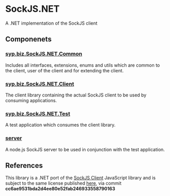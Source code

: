 # SockJS.NET
A .NET implementation of the SockJS client

## Componenets
### [syp.biz.SockJS.NET.Common](https://github.com/sypbiz/SockJS.NET/tree/master/syp.biz/SockJS.NET/syp.biz.SockJS.NET.Common)
Includes all interfaces, extensions, enums and utils which are common to the client, user of the client and for extending the client.

### [syp.biz.SockJS.NET.Client](https://github.com/sypbiz/SockJS.NET/tree/master/syp.biz/SockJS.NET/syp.biz.SockJS.NET.Client)
The client library containing the actual SockJS client to be used by consuming applications.

### [syp.biz.SockJS.NET.Test](https://github.com/sypbiz/SockJS.NET/tree/master/syp.biz/SockJS.NET/syp.biz.SockJS.NET.Test)
A test application which consumes the client library.

### [server](https://github.com/sypbiz/SockJS.NET/tree/master/server)
A node.js SockJS server to be used in conjunction with the test application.

## References
This library is a .NET port of the [SockJS Client](https://github.com/sockjs/sockjs-client) JavaScript library and is subject to the same license published [here](https://raw.githubusercontent.com/sockjs/sockjs-client/cc6ae9531bda2d4ee80e52fab246933558790163/LICENSE), via commit **cc6ae9531bda2d4ee80e52fab246933558790163**